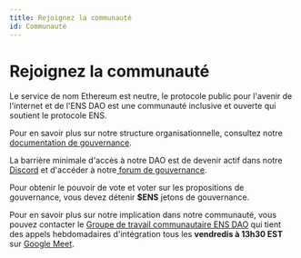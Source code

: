 ```yaml
---
title: Rejoignez la communauté
id: Communauté
---
```


# Rejoignez la communauté

Le service de nom Ethereum est neutre, le protocole public pour l'avenir de l'internet et de l'ENS DAO est une communauté inclusive et ouverte qui soutient le protocole ENS.

Pour en savoir plus sur notre structure organisationnelle, consultez notre [documentation de gouvernance](https://docs.ens.domains/v/governance/).

La barrière minimale d'accès à notre DAO est de devenir actif dans notre [Discord](https://chat.ens.domains) et d'accéder à notre[ forum de gouvernance](https://discuss.ens.domains).

Pour obtenir le pouvoir de vote et voter sur les propositions de gouvernance, vous devez détenir **$ENS** jetons de gouvernance.

Pour en savoir plus sur notre implication dans notre communauté, vous pouvez contacter le [Groupe de travail communautaire ENS DAO](https://discuss.ens.domains/t/community-working-group-dashboard/11031) qui tient des appels hebdomadaires d'intégration tous les **vendredis à 13h30 EST** sur [Google Meet](https://meet.google.com/gvg-bkdk-xaa).
